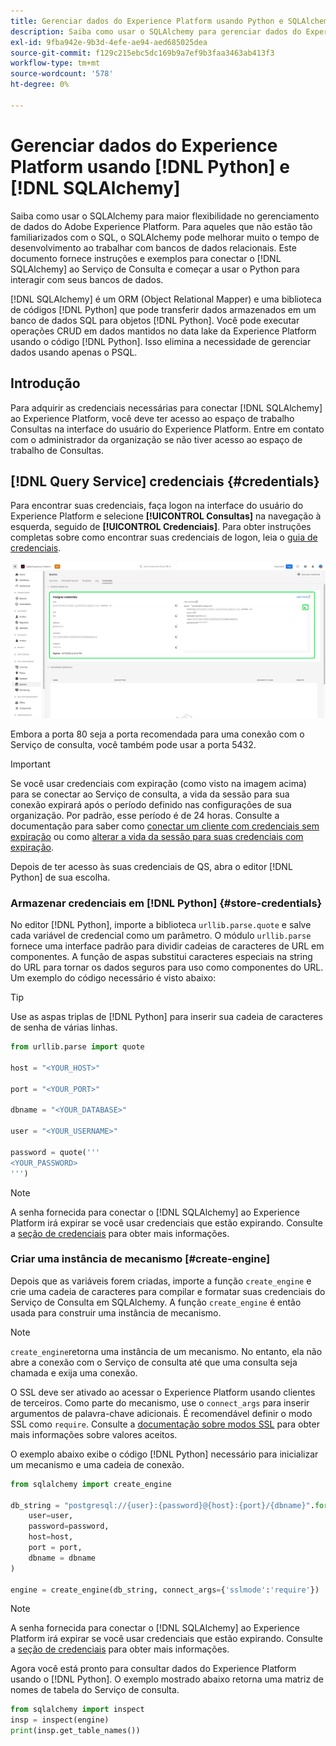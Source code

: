 ```yaml
---
title: Gerenciar dados do Experience Platform usando Python e SQLAlchemy
description: Saiba como usar o SQLAlchemy para gerenciar dados do Experience Platform usando o Python em vez do SQL.
exl-id: 9fba942e-9b3d-4efe-ae94-aed685025dea
source-git-commit: f129c215ebc5dc169b9a7ef9b3faa3463ab413f3
workflow-type: tm+mt
source-wordcount: '578'
ht-degree: 0%

---
```


# Gerenciar dados do Experience Platform usando [!DNL Python] e [!DNL SQLAlchemy]

Saiba como usar o SQLAlchemy para maior flexibilidade no gerenciamento de dados do Adobe Experience Platform. Para aqueles que não estão tão familiarizados com o SQL, o SQLAlchemy pode melhorar muito o tempo de desenvolvimento ao trabalhar com bancos de dados relacionais. Este documento fornece instruções e exemplos para conectar o [!DNL SQLAlchemy] ao Serviço de Consulta e começar a usar o Python para interagir com seus bancos de dados.

[!DNL SQLAlchemy] é um ORM (Object Relational Mapper) e uma biblioteca de códigos [!DNL Python] que pode transferir dados armazenados em um banco de dados SQL para objetos [!DNL Python]. Você pode executar operações CRUD em dados mantidos no data lake da Experience Platform usando o código [!DNL Python]. Isso elimina a necessidade de gerenciar dados usando apenas o PSQL.

## Introdução

Para adquirir as credenciais necessárias para conectar [!DNL SQLAlchemy] ao Experience Platform, você deve ter acesso ao espaço de trabalho Consultas na interface do usuário do Experience Platform. Entre em contato com o administrador da organização se não tiver acesso ao espaço de trabalho de Consultas.

## [!DNL Query Service] credenciais {#credentials}

Para encontrar suas credenciais, faça logon na interface do usuário do Experience Platform e selecione **[!UICONTROL Consultas]** na navegação à esquerda, seguido de **[!UICONTROL Credenciais]**. Para obter instruções completas sobre como encontrar suas credenciais de logon, leia o [guia de credenciais](../ui/credentials.md).

![A guia Credencial com credenciais expirando para o Serviço de Consulta foi realçada.](../images/use-cases/credentials.png)

Embora a porta 80 seja a porta recomendada para uma conexão com o Serviço de consulta, você também pode usar a porta 5432.

>[!IMPORTANT]
>
>Se você usar credenciais com expiração (como visto na imagem acima) para se conectar ao Serviço de consulta, a vida da sessão para sua conexão expirará após o período definido nas configurações de sua organização. Por padrão, esse período é de 24 horas. Consulte a documentação para saber como [conectar um cliente com credenciais sem expiração](../ui/credentials.md#non-expiring-credentials) ou como [alterar a vida da sessão para suas credenciais com expiração](../ui/credentials.md#expiring-credentials).

Depois de ter acesso às suas credenciais de QS, abra o editor [!DNL Python] de sua escolha.

### Armazenar credenciais em [!DNL Python] {#store-credentials}

No editor [!DNL Python], importe a biblioteca `urllib.parse.quote` e salve cada variável de credencial como um parâmetro. O módulo `urllib.parse` fornece uma interface padrão para dividir cadeias de caracteres de URL em componentes. A função de aspas substitui caracteres especiais na string do URL para tornar os dados seguros para uso como componentes do URL. Um exemplo do código necessário é visto abaixo:

>[!TIP]
>
>Use as aspas triplas de [!DNL Python] para inserir sua cadeia de caracteres de senha de várias linhas.

```python
from urllib.parse import quote

host = "<YOUR_HOST>"

port = "<YOUR_PORT>"

dbname = "<YOUR_DATABASE>"

user = "<YOUR_USERNAME>"

password = quote('''
<YOUR_PASSWORD>
''')
```

>[!NOTE]
>
>A senha fornecida para conectar o [!DNL SQLAlchemy] ao Experience Platform irá expirar se você usar credenciais que estão expirando. Consulte a [seção de credenciais](#credentials) para obter mais informações.

### Criar uma instância de mecanismo [#create-engine]

Depois que as variáveis forem criadas, importe a função `create_engine` e crie uma cadeia de caracteres para compilar e formatar suas credenciais do Serviço de Consulta em SQLAlchemy. A função `create_engine` é então usada para construir uma instância de mecanismo.

>[!NOTE]
>
>`create_engine`retorna uma instância de um mecanismo. No entanto, ela não abre a conexão com o Serviço de consulta até que uma consulta seja chamada e exija uma conexão.

O SSL deve ser ativado ao acessar o Experience Platform usando clientes de terceiros. Como parte do mecanismo, use o `connect_args` para inserir argumentos de palavra-chave adicionais. É recomendável definir o modo SSL como `require`. Consulte a [documentação sobre modos SSL](../clients/ssl-modes.md) para obter mais informações sobre valores aceitos.

O exemplo abaixo exibe o código [!DNL Python] necessário para inicializar um mecanismo e uma cadeia de conexão.

```python
from sqlalchemy import create_engine

db_string = "postgresql://{user}:{password}@{host}:{port}/{dbname}".format(
    user=user,
    password=password,
    host=host,
    port = port,
    dbname = dbname
)

engine = create_engine(db_string, connect_args={'sslmode':'require'})
```

>[!NOTE]
>
>A senha fornecida para conectar o [!DNL SQLAlchemy] ao Experience Platform irá expirar se você usar credenciais que estão expirando. Consulte a [seção de credenciais](#credentials) para obter mais informações.

Agora você está pronto para consultar dados do Experience Platform usando o [!DNL Python]. O exemplo mostrado abaixo retorna uma matriz de nomes de tabela do Serviço de consulta.

```python
from sqlalchemy import inspect
insp = inspect(engine)
print(insp.get_table_names())
```
